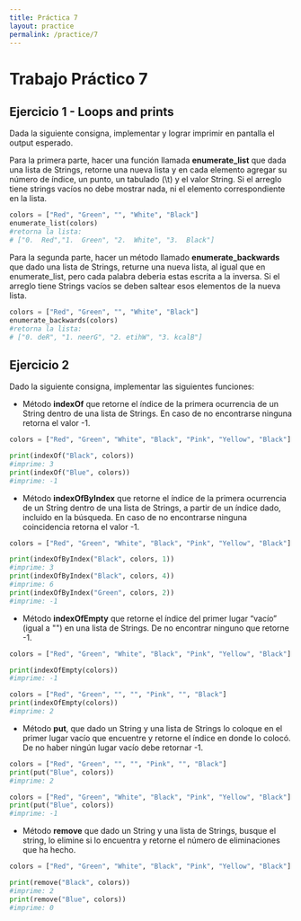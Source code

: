 ```yaml
---
title: Práctica 7
layout: practice
permalink: /practice/7
---
```


# Trabajo Práctico 7

## Ejercicio 1 - Loops and prints

Dada la siguiente consigna, implementar y lograr imprimir en pantalla el output esperado.

Para la primera parte, hacer una función llamada **enumerate_list** que dada una lista de Strings, retorne una nueva lista y en cada elemento agregar su número de índice, un punto, un tabulado (\t) y el valor String. Si el arreglo tiene strings vacíos no debe mostrar nada, ni el elemento correspondiente en la lista.

```python
colors = ["Red", "Green", "", "White", "Black"]
enumerate_list(colors)
#retorna la lista:
# ["0.  Red","1.  Green", "2.  White", "3.  Black"]
```

Para la segunda parte, hacer un método llamado **enumerate_backwards** que dado una lista de Strings, returne una nueva lista, al igual que en enumerate_list, pero cada palabra deberia estas escrita a la inversa. Si el arreglo tiene Strings vacíos se deben saltear esos elementos de la nueva lista.

```python
colors = ["Red", "Green", "", "White", "Black"]
enumerate_backwards(colors)
#retorna la lista:
# ["0. deR", "1. neerG", "2. etihW", "3. kcalB"]  
```


## Ejercicio 2

Dado la siguiente consigna, implementar las siguientes funciones:
* Método **indexOf** que retorne el índice de la primera ocurrencia de un String dentro de una lista de Strings. En caso 
  de no encontrarse ninguna retorna el valor -1.

```python
colors = ["Red", "Green", "White", "Black", "Pink", "Yellow", "Black"]

print(indexOf("Black", colors))
#imprime: 3
print(indexOf("Blue", colors))
#imprime: -1
```
  
* Método **indexOfByIndex** que retorne el índice de la primera ocurrencia de un String dentro de una lista de Strings, a partir 
  de un índice dado, incluido en la búsqueda. En caso de no encontrarse ninguna coincidencia retorna el valor -1.

```python
colors = ["Red", "Green", "White", "Black", "Pink", "Yellow", "Black"]

print(indexOfByIndex("Black", colors, 1))
#imprime: 3
print(indexOfByIndex("Black", colors, 4))
#imprime: 6
print(indexOfByIndex("Green", colors, 2))
#imprime: -1
```
  
* Método **indexOfEmpty** que retorne el índice del primer lugar “vacío” (igual a "") en una lista de Strings. De no encontrar ninguno que retorne -1.

```python
colors = ["Red", "Green", "White", "Black", "Pink", "Yellow", "Black"]

print(indexOfEmpty(colors))
#imprime: -1

colors = ["Red", "Green", "", "", "Pink", "", "Black"]
print(indexOfEmpty(colors))
#imprime: 2
```

* Método **put**, que dado un String y una lista de Strings lo coloque en el primer lugar vacío que encuentre y retorne 
  el índice en donde lo colocó. De no haber ningún lugar vacío debe retornar -1.

```python
colors = ["Red", "Green", "", "", "Pink", "", "Black"]
print(put("Blue", colors))
#imprime: 2

colors = ["Red", "Green", "White", "Black", "Pink", "Yellow", "Black"]
print(put("Blue", colors))
#imprime: -1
```

* Método **remove** que dado un String y una lista de Strings, busque el string, lo elimine si lo encuentra y 
  retorne el número de eliminaciones que ha hecho.


```python
colors = ["Red", "Green", "White", "Black", "Pink", "Yellow", "Black"]

print(remove("Black", colors))
#imprime: 2
print(remove("Blue", colors))
#imprime: 0
```
